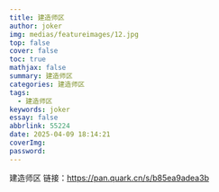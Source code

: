 ```yaml
---
title: 建造师区
author: joker
img: medias/featureimages/12.jpg
top: false
cover: false
toc: true
mathjax: false
summary: 建造师区
categories: 建造师区
tags:
  - 建造师区
keywords: joker
essay: false
abbrlink: 55224
date: 2025-04-09 18:14:21
coverImg:
password:
---
```


建造师区
链接：https://pan.quark.cn/s/b85ea9adea3b
